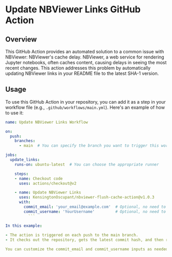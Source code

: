 # Update NBViewer Links GitHub Action

## Overview

This GitHub Action provides an automated solution to a common issue with NBViewer: NBViewer's cache delay. NBViewer, a web service for rendering Jupyter notebooks, often caches content, causing delays in seeing the most recent changes. This action addresses this problem by automatically updating NBViewer links in your README file to the latest SHA-1 version.

## Usage

To use this GitHub Action in your repository, you can add it as a step in your workflow file (e.g., `.github/workflows/main.yml`). Here's an example of how to use it:

```yaml
name: Update NBViewer Links Workflow

on:
  push:
    branches:
      - main  # You can specify the branch you want to trigger this workflow on

jobs:
  update_links:
    runs-on: ubuntu-latest  # You can choose the appropriate runner

    steps:
    - name: Checkout code
      uses: actions/checkout@v2

    - name: Update NBViewer Links
      uses: KensingtonOscupant/nbviewer-flush-cache-action@v1.0.3
      with:
        commit_email: 'your_email@example.com'  # Optional, no need to set this one
        commit_username: 'YourUsername'         # Optional, no need to set this one
          ```

In this example:  
  
- The action is triggered on each push to the main branch.
- It checks out the repository, gets the latest commit hash, and then runs the action to update the NBViewer links.

You can customize the commit_email and commit_username inputs as needed. If not provided, the action will use default values.